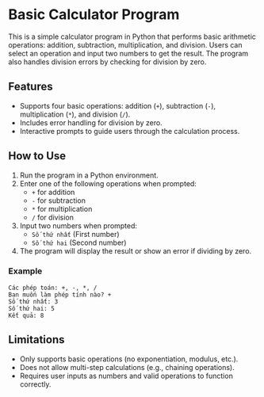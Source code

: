 
# Basic Calculator Program

This is a simple calculator program in Python that performs basic arithmetic operations: addition, subtraction, multiplication, and division. Users can select an operation and input two numbers to get the result. The program also handles division errors by checking for division by zero.

## Features
- Supports four basic operations: addition (`+`), subtraction (`-`), multiplication (`*`), and division (`/`).
- Includes error handling for division by zero.
- Interactive prompts to guide users through the calculation process.

## How to Use
1. Run the program in a Python environment.
2. Enter one of the following operations when prompted:
   - `+` for addition
   - `-` for subtraction
   - `*` for multiplication
   - `/` for division
3. Input two numbers when prompted:
   - `Số thứ nhất` (First number)
   - `Số thứ hai` (Second number)
4. The program will display the result or show an error if dividing by zero.

### Example
```
Các phép toán: +, -, *, /
Bạn muốn làm phép tính nào? +
Số thứ nhất: 3
Số thứ hai: 5
Kết quả: 8
```

## Limitations
- Only supports basic operations (no exponentiation, modulus, etc.).
- Does not allow multi-step calculations (e.g., chaining operations).
- Requires user inputs as numbers and valid operations to function correctly.
